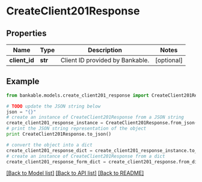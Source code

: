 # CreateClient201Response


## Properties

Name | Type | Description | Notes
------------ | ------------- | ------------- | -------------
**client_id** | **str** | Client ID provided by Bankable. | [optional] 

## Example

```python
from bankable.models.create_client201_response import CreateClient201Response

# TODO update the JSON string below
json = "{}"
# create an instance of CreateClient201Response from a JSON string
create_client201_response_instance = CreateClient201Response.from_json(json)
# print the JSON string representation of the object
print CreateClient201Response.to_json()

# convert the object into a dict
create_client201_response_dict = create_client201_response_instance.to_dict()
# create an instance of CreateClient201Response from a dict
create_client201_response_form_dict = create_client201_response.from_dict(create_client201_response_dict)
```
[[Back to Model list]](../README.md#documentation-for-models) [[Back to API list]](../README.md#documentation-for-api-endpoints) [[Back to README]](../README.md)


